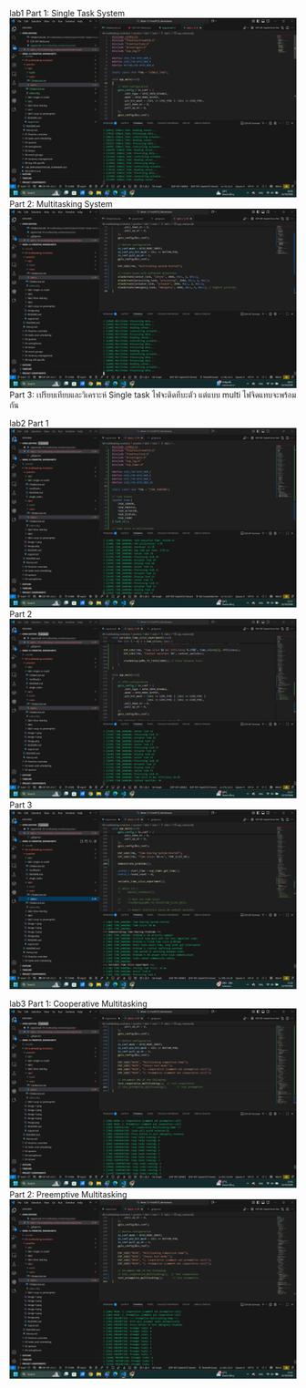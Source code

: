 lab1 
Part 1: Single Task System
![alt text](image.png)
Part 2: Multitasking System
![alt text](image-1.png)
Part 3: เปรียบเทียบและวิเคราะห์
Single task ไฟจะติดทีบะตัว แต่แบบ multi ไฟจิดแทบจะพร้อมกัน


lab2
Part 1
![alt text](image-2.png)
Part 2
![alt text](image-3.png)
Part 3
![alt text](image-4.png)


lab3
Part 1: Cooperative Multitasking
![alt text](image-5.png)
Part 2: Preemptive Multitasking
![alt text](image-6.png)

